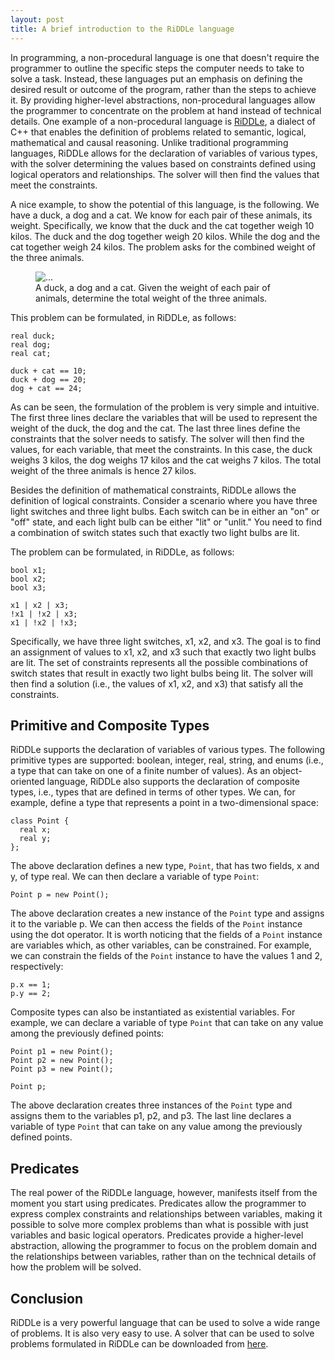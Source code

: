 ```yaml
---
layout: post
title: A brief introduction to the RiDDLe language
---
```


In programming, a non-procedural language is one that doesn't require the programmer to outline the specific steps the computer needs to take to solve a task. Instead, these languages put an emphasis on defining the desired result or outcome of the program, rather than the steps to achieve it. By providing higher-level abstractions, non-procedural languages allow the programmer to concentrate on the problem at hand instead of technical details. One example of a non-procedural language is [RiDDLe](https://github.com/ratioSolver/RiDDLe), a dialect of C++ that enables the definition of problems related to semantic, logical, mathematical and causal reasoning. Unlike traditional programming languages, RiDDLe allows for the declaration of variables of various types, with the solver determining the values based on constraints defined using logical operators and relationships. The solver will then find the values that meet the constraints.

A nice example, to show the potential of this language, is the following. We have a duck, a dog and a cat. We know for each pair of these animals, its weight. Specifically, we know that the duck and the cat together weigh 10 kilos. The duck and the dog together weigh 20 kilos. While the dog and the cat together weigh 24 kilos. The problem asks for the combined weight of the three animals.

<figure class="figure" class="text-center">
  <img src="{{site.url}}/figures/introduction_to_riddle/weight_puzzle" class="figure-img img-fluid rounded" alt="...">
  <figcaption class="figure-caption">A duck, a dog and a cat. Given the weight of each pair of animals, determine the total weight of the three animals.</figcaption>
</figure>

This problem can be formulated, in RiDDLe, as follows:

```riddle
real duck;
real dog;
real cat;

duck + cat == 10;
duck + dog == 20;
dog + cat == 24;
```

As can be seen, the formulation of the problem is very simple and intuitive. The first three lines declare the variables that will be used to represent the weight of the duck, the dog and the cat. The last three lines define the constraints that the solver needs to satisfy. The solver will then find the values, for each variable, that meet the constraints. In this case, the duck weighs 3 kilos, the dog weighs 17 kilos and the cat weighs 7 kilos. The total weight of the three animals is hence 27 kilos.

Besides the definition of mathematical constraints, RiDDLe allows the definition of logical constraints. Consider a scenario where you have three light switches and three light bulbs. Each switch can be in either an "on" or "off" state, and each light bulb can be either "lit" or "unlit." You need to find a combination of switch states such that exactly two light bulbs are lit.

The problem can be formulated, in RiDDLe, as follows:

```riddle
bool x1;
bool x2;
bool x3;

x1 | x2 | x3;
!x1 | !x2 | x3;
x1 | !x2 | !x3;
```

Specifically, we have three light switches, x1, x2, and x3. The goal is to find an assignment of values to x1, x2, and x3 such that exactly two light bulbs are lit. The set of constraints represents all the possible combinations of switch states that result in exactly two light bulbs being lit. The solver will then find a solution (i.e., the values of x1, x2, and x3) that satisfy all the constraints.

## Primitive and Composite Types

RiDDLe supports the declaration of variables of various types. The following primitive types are supported: boolean, integer, real, string, and enums (i.e., a type that can take on one of a finite number of values). As an object-oriented language, RiDDLe also supports the declaration of composite types, i.e., types that are defined in terms of other types. We can, for example, define a type that represents a point in a two-dimensional space:

```riddle
class Point {
  real x;
  real y;
};
```

The above declaration defines a new type, `Point`, that has two fields, x and y, of type real. We can then declare a variable of type `Point`:

```riddle
Point p = new Point();
```

The above declaration creates a new instance of the `Point` type and assigns it to the variable p. We can then access the fields of the `Point` instance using the dot operator. It is worth noticing that the fields of a `Point` instance are variables which, as other variables, can be constrained. For example, we can constrain the fields of the `Point` instance to have the values 1 and 2, respectively:

```riddle
p.x == 1;
p.y == 2;
```

Composite types can also be instantiated as existential variables. For example, we can declare a variable of type `Point` that can take on any value among the previously defined points:

```riddle
Point p1 = new Point();
Point p2 = new Point();
Point p3 = new Point();

Point p;
```

The above declaration creates three instances of the `Point` type and assigns them to the variables p1, p2, and p3. The last line declares a variable of type `Point` that can take on any value among the previously defined points.

## Predicates

The real power of the RiDDLe language, however, manifests itself from the moment you start using predicates. Predicates allow the programmer to express complex constraints and relationships between variables, making it possible to solve more complex problems than what is possible with just variables and basic logical operators. Predicates provide a higher-level abstraction, allowing the programmer to focus on the problem domain and the relationships between variables, rather than on the technical details of how the problem will be solved.

## Conclusion

RiDDLe is a very powerful language that can be used to solve a wide range of problems. It is also very easy to use. A solver that can be used to solve problems formulated in RiDDLe can be downloaded from [here](https://github.com/ratioSolver/oRatio).